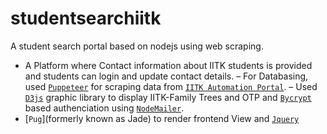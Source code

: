 # studentsearchiitk
A student search portal based on nodejs using web scraping.
- A Platform where Contact information about IITK students is provided and students can login and update contact details.
– For Databasing, used [`Puppeteer`](https://github.com/puppeteer/puppeteer) for scraping data from [`IITK Automation Portal`](https://oa.cc.iitk.ac.in/Oa/Jsp/OAServices/IITK_Srch.jsp?typ=stud).
– Used [`D3js`](https://d3js.org/) graphic library to display IITK-Family Trees and OTP and [`Bycrypt`](https://github.com/dcodeIO/bcrypt.js) based authenciation using [`NodeMailer`](https://github.com/nodemailer/nodemailer).
- [`Pug`](formerly known as Jade) to render frontend View and [`Jquery`](https://jquery.com/)
